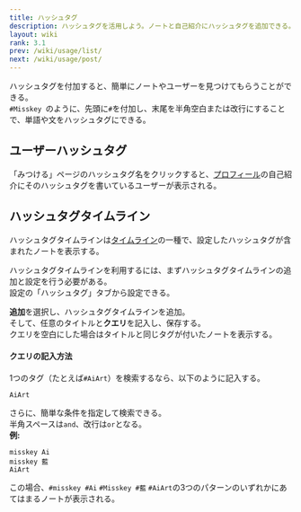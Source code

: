 ```yaml
---
title: ハッシュタグ
description: ハッシュタグを活用しよう。ノートと自己紹介にハッシュタグを追加できる。
layout: wiki
rank: 3.1
prev: /wiki/usage/list/
next: /wiki/usage/post/
---
```

ハッシュタグを付加すると、簡単にノートやユーザーを見つけてもらうことができる。  
`#Misskey `のように、先頭に`#`を付加し、末尾を半角空白または改行にすることで、単語や文をハッシュタグにできる。

## ユーザーハッシュタグ
「みつける」ページのハッシュタグ名をクリックすると、[プロフィール](../profile/)の自己紹介にそのハッシュタグを書いているユーザーが表示される。

## ハッシュタグタイムライン
ハッシュタグタイムラインは[タイムライン](../timelines/)の一種で、設定したハッシュタグが含まれたノートを表示する。

ハッシュタグタイムラインを利用するには、まずハッシュタグタイムラインの追加と設定を行う必要がある。  
設定の「ハッシュタグ」タブから設定できる。

**追加**を選択し、ハッシュタグタイムラインを追加。  
そして、任意のタイトルと**クエリ**を記入し、保存する。  
クエリを空白にした場合はタイトルと同じタグが付いたノートを表示する。

#### クエリの記入方法
1つのタグ（たとえば`#AiArt`）を検索するなら、以下のように記入する。

```
AiArt
```

さらに、簡単な条件を指定して検索できる。  
半角スペースは`and`、改行は`or`となる。  
**例:**

```
misskey Ai
misskey 藍
AiArt
```

この場合、`#misskey #Ai` `#Misskey #藍` `#AiArt`の3つのパターンのいずれかにあてはまるノートが表示される。
